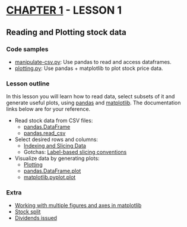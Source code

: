 # [CHAPTER 1](https://github.com/oskargicast/ml4t/tree/ch1) - LESSON 1
## Reading and Plotting stock data

### Code samples 

- [manipulate-csv.py](https://github.com/oskargicast/ml4t/blob/ch1-lesson1/manipulate-csv.py): Use pandas to read and access dataframes.
- [plotting.py](https://github.com/oskargicast/ml4t/blob/ch1-lesson1/plotting.py): Use pandas + matplotlib to plot stock price data.

### Lesson outline

In this lesson you will learn how to read data, select subsets of it and
generate useful plots, using [pandas](http://pandas.pydata.org/) and [matplotlib](http://matplotlib.org/). The documentation links
below are for your reference.

- Read stock data from CSV files:
  * [pandas.DataFrame](http://pandas.pydata.org/pandas-docs/stable/generated/pandas.DataFrame.html)
  * [pandas.read_csv](http://pandas.pydata.org/pandas-docs/stable/generated/pandas.read_csv.html)
- Select desired rows and columns:
  * [Indexing and Slicing Data](http://pandas.pydata.org/pandas-docs/stable/indexing.html)
  * Gotchas: [Label-based slicing conventions](http://pandas.pydata.org/pandas-docs/stable/gotchas.html?#label-based-slicing-conventions)
- Visualize data by generating plots:
  * [Plotting](http://pandas.pydata.org/pandas-docs/stable/visualization.html)
  * [pandas.DataFrame.plot](http://pandas.pydata.org/pandas-docs/stable/generated/pandas.DataFrame.plot.html)
  * [matplotlib.pyplot.plot](http://matplotlib.org/api/pyplot_api.html#matplotlib.pyplot.plot)

### Extra

- [Working with multiple figures and axes in matplotlib](http://matplotlib.org/users/pyplot_tutorial.html#working-with-multiple-figures-and-axes)
- [Stock split](http://www.sec.gov/answers/stocksplit.htm)
- [Dividends issued](https://investor.gov/glossary/glossary_terms/stock-split)
